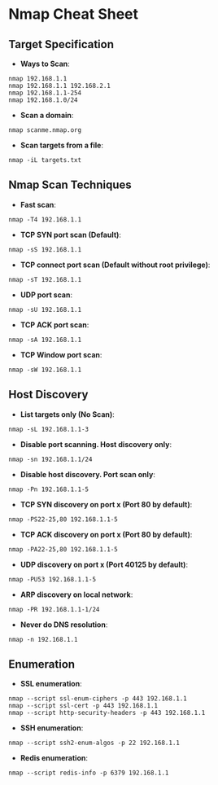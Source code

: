 # Nmap Cheat Sheet

## Target Specification

- **Ways to Scan**:

```nmap 192.168.1.1```  
```nmap 192.168.1.1 192.168.2.1```  
```nmap 192.168.1.1-254```  
```nmap 192.168.1.0/24```  

- **Scan a domain**:

```nmap scanme.nmap.org```


- **Scan targets from a file**:

```nmap -iL targets.txt```


## Nmap Scan Techniques

- **Fast scan**:

```nmap -T4 192.168.1.1```

- **TCP SYN port scan (Default)**:

```nmap -sS 192.168.1.1```


- **TCP connect port scan (Default without root privilege)**:

```nmap -sT 192.168.1.1```


- **UDP port scan**:

```nmap -sU 192.168.1.1```


- **TCP ACK port scan**:

```nmap -sA 192.168.1.1```


- **TCP Window port scan**:

```nmap -sW 192.168.1.1```


## Host Discovery

- **List targets only (No Scan)**:

```nmap -sL 192.168.1.1-3```


- **Disable port scanning. Host discovery only**:

```nmap -sn 192.168.1.1/24```


- **Disable host discovery. Port scan only**:

```nmap -Pn 192.168.1.1-5```


- **TCP SYN discovery on port x (Port 80 by default)**:

```nmap -PS22-25,80 192.168.1.1-5```


- **TCP ACK discovery on port x (Port 80 by default)**:

```nmap -PA22-25,80 192.168.1.1-5```


- **UDP discovery on port x (Port 40125 by default)**:

```nmap -PU53 192.168.1.1-5```


- **ARP discovery on local network**:

```nmap -PR 192.168.1.1-1/24```


- **Never do DNS resolution**:

```nmap -n 192.168.1.1```

## Enumeration

- **SSL enumeration**:
  
```nmap --script ssl-enum-ciphers -p 443 192.168.1.1```   
```nmap --script ssl-cert -p 443 192.168.1.1```   
```nmap --script http-security-headers -p 443 192.168.1.1```
  
- **SSH enumeration**:
  
```nmap --script ssh2-enum-algos -p 22 192.168.1.1```   
  
- **Redis enumeration**:
  
```nmap --script redis-info -p 6379 192.168.1.1```   
